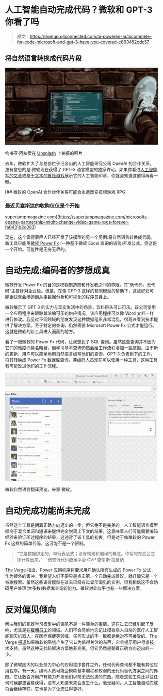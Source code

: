 # 人工智能自动完成代码？微软和 GPT-3 你看了吗

> 原文：<https://levelup.gitconnected.com/ai-powered-autocomplete-for-code-microsoft-and-gpt-3-have-you-covered-c890452cdc57>

## 将自然语言转换成代码片段

![](img/845f93544493ac27644700701c975943.png)

约书亚·阿拉贡在 [Unsplash](https://unsplash.com/?utm_source=unsplash&utm_medium=referral&utm_content=creditCopyText) 上拍摄的照片

去年，微软扩大了与总部位于旧金山的人工智能研究公司 OpenAI 的合作关系。更有意思的是:微软现在获得了 GPT-3 语言模型的独家许可。如果你看过[人工智能写的文章](https://www.theguardian.com/commentisfree/2020/sep/08/robot-wrote-this-article-gpt-3)或[基于文本的冒险游戏](https://www.gizmodo.com.au/2020/08/this-ai-powered-choose-your-own-adventure-text-game-is-super-fun-and-makes-no-sense/)展示它的人工智能印章，你就会知道这值得再看一眼。

[](https://superjumpmagazine.com/microsofts-openai-partnership-might-change-video-game-rpgs-forever-fa0431b2c083) [## 微软的 OpenAI 合作伙伴关系可能会永远改变视频游戏 RPG

### 最近贝塞斯达的收购仅仅是个开始

superjumpmagazine.com](https://superjumpmagazine.com/microsofts-openai-partnership-might-change-video-game-rpgs-forever-fa0431b2c083) 

现在，这个雷德蒙巨人已经开发了该模型的另一个用例:将自然语言转换成代码。新工具只能用[微软 Power Fx](https://powerapps.microsoft.com/en-us/blog/introducing-microsoft-power-fx-the-low-code-programming-language-for-everyone/) (一种基于微软 Excel 查询的语言)开发公式。但这是一个开始。可能性是无穷无尽的。

# 自动完成:编码者的梦想成真

微软开发 Power Fx 的目的是模糊制造商和开发者之间的界限。其“低代码，无代码”主要针对企业级。但是，在像 GPT-3 这样的预测模型的帮助下，这些好处可能很快就会渗透到从事数据分析和可视化的程序员身上。

微软展示了 GPT 3 的实力与现实生活中的场景，饮料巨头可口可乐。该公司使用一个应用程序来跟踪其浓缩可乐的供应情况。该应用程序可以像 Word 文档一样进行修改。我见过不同领域的朋友发现这种数据组织非常混乱，很高兴看到技术提供了解决方案。至于特定的查询，仍然需要 Microsoft Power Fx 公式才能运行。这就是微软的新工具进入画面的地方。

看了一眼微软的 Power Fx 代码，让我想到了 SQL 查询。虽然这些查询并不因为它们的难度而臭名昭著，但学习基本查询仍然会给工作流程增加一些摩擦。由于新的更新，用户可以简单地用自然语言编写他们的查询。GPT-3 负责剩下的工作，将其转换成 Power Fx 数据库查询。非编码人员现在可以使用一种工具，这种工具有可能改进他们的工作流程。

![](img/5e10f98805f8c0a4257cb75589c04da9.png)

微软自然语言翻译预览。来源:微软。

# 自动完成功能尚未完成

虽然这个工具是朝着正确方向迈出的一步，但它绝不是完美的。人工智能语言模型倾向于混合单词和短语来提供完全脱离上下文的结果。这意味着人们可能需要编码经验来验证所述程序的结果，这违背了该工具的初衷。但是对于像微软的 Power Fx 这样的简单代码，这可能不是一个限制。

> “它是数据绑定的，单行表达式；没有构建和编译的概念。你写的东西会立即计算出来。”
> —微软低代码应用平台 CVP 查尔斯·拉曼纳

[The Verge](https://www.theverge.com/2021/5/25/22451144/microsoft-gpt-3-openai-coding-autocomplete-powerapps-power-fx) 指出，Power 应用程序将要求用户确认所有生成的 Power Fx 公式，作为额外的缓冲。我希望人们不要只是点击第一个自动完成建议，就好像它是一个谷歌搜索。虽然这些语言模型在过去已经有过显示偏见的实例，但我相信这不会妨碍用户处理(大多数)数据库查询的能力。微软对此似乎也有一些解决方案。

# 反对偏见倾向

解决我们的机器学习模型中的偏见不是一件简单的事情。这在过去已经引起了反响，尤其是在[雇佣员工](https://www.nber.org/papers/w9873)的领域。人们不会简单地忘记让模拟病人自杀的医疗人工智能聊天机器人。在医疗保健等领域，任何形式的不一致都是绝对不可接受的。The Verge [报道](https://www.theverge.com/2021/5/25/22451144/microsoft-gpt-3-openai-coding-autocomplete-powerapps-power-fx)如果微软的系统产生了它认为值得关注的东西，它会提示用户寻求技术支持。虽然这种无代码解决方案绝非完美，但它仍然是朝着正确方向迈出的一步。

除了微软庞大的以业务为中心的应用程序套件之外，任何代码查询都不能有其他应用程序。有一天，编码人员可能会模糊基本编程和较弱的无代码替代方案之间的界限。它让数百万用户有能力开发他们以前无法创造的东西。随着这些工具比以往任何时候都更容易获得，没有人知道未来会发生什么。毫无疑问，人工智能自动完成将会继续存在。它也是为了让您住得更好。